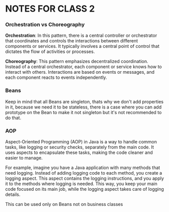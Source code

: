# NOTES FOR CLASS 2

### Orchestration vs Choreography

**Orchestration**: In this pattern, there is a central controller or orchestrator that coordinates and controls the interactions between different components or services. It typically involves a central point of control that dictates the flow of activities or processes.

**Choreography**: This pattern emphasizes decentralized coordination. Instead of a central orchestrator, each component or service knows how to interact with others. Interactions are based on events or messages, and each component reacts to events independently.

### Beans

Keep in mind that all Beans are singleton, thats why we don't add properties in it, because we need it to be stateless, there is a case where you can add prototype on the Bean to make it not singleton but it's not recommended to do that.

### AOP

Aspect-Oriented Programming (AOP) in Java is a way to handle common tasks, like logging or security checks, separately from the main code. It uses aspects to encapsulate these tasks, making the code cleaner and easier to manage.

For example, imagine you have a Java application with many methods that need logging. Instead of adding logging code to each method, you create a logging aspect. This aspect contains the logging instructions, and you apply it to the methods where logging is needed. This way, you keep your main code focused on its main job, while the logging aspect takes care of logging details.

This can be used only on Beans not on business classes
